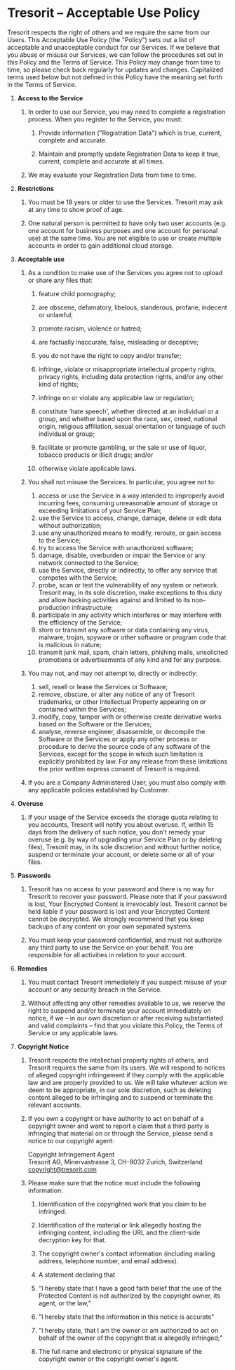 Tresorit – Acceptable Use Policy
================================

Tresorit respects the right of others and we require the same from our Users. This Acceptable Use Policy (the "Policy") sets out a list of acceptable and unacceptable conduct for our Services. If we believe that you abuse or misuse our Services, we can follow the procedures set out in this Policy and the Terms of Service. This Policy may change from time to time, so please check back regularly for updates and changes. Capitalized terms used below but not defined in this Policy have the meaning set forth in the Terms of Service.

1.  **Access to the Service**
    
    1.  In order to use our Service, you may need to complete a registration process. When you register to the Service, you must:
        
        1.  Provide information ("Registration Data") which is true, current, complete and accurate.
            
        2.  Maintain and promptly update Registration Data to keep it true, current, complete and accurate at all times.
            
    2.  We may evaluate your Registration Data from time to time.
        
2.  **Restrictions**
    
    1.  You must be 18 years or older to use the Services. Tresorit may ask at any time to show proof of age.
        
    2.  One natural person is permitted to have only two user accounts (e.g. one account for business purposes and one account for personal use) at the same time. You are not eligible to use or create multiple accounts in order to gain additional cloud storage.
        
3.  **Acceptable use**
    
    1.  As a condition to make use of the Services you agree not to upload or share any files that:
        
        1.  feature child pornography;
            
        2.  are obscene, defamatory, libelous, slanderous, profane, indecent or unlawful;
            
        3.  promote racism, violence or hatred;
            
        4.  are factually inaccurate, false, misleading or deceptive;
            
        5.  you do not have the right to copy and/or transfer;
            
        6.  infringe, violate or misappropriate intellectual property rights, privacy rights, including data protection rights, and/or any other kind of rights;
            
        7.  infringe on or violate any applicable law or regulation;
            
        8.  constitute ‘hate speech', whether directed at an individual or a group, and whether based upon the race, sex, creed, national origin, religious affiliation, sexual orientation or language of such individual or group;
            
        9.  facilitate or promote gambling, or the sale or use of liquor, tobacco products or illicit drugs; and/or
            
        10.  otherwise violate applicable laws.
            
    2.  You shall not misuse the Services. In particular, you agree not to:
        
        1.  access or use the Service in a way intended to improperly avoid incurring fees, consuming unreasonable amount of storage or exceeding limitations of your Service Plan;
        2.  use the Service to access, change, damage, delete or edit data without authorization;
        3.  use any unauthorized means to modify, reroute, or gain access to the Service;
        4.  try to access the Service with unauthorized software;
        5.  damage, disable, overburden or impair the Service or any network connected to the Service;
        6.  use the Service, directly or indirectly, to offer any service that competes with the Service;
        7.  probe, scan or test the vulnerability of any system or network. Tresorit may, in its sole discretion, make exceptions to this duty and allow hacking activities against and limited to its non-production infrastructure;
        8.  participate in any activity which interferes or may interfere with the efficiency of the Service;
        9.  store or transmit any software or data containing any virus, malware, trojan, spyware or other software or program code that is malicious in nature;
        10.  transmit junk mail, spam, chain letters, phishing mails, unsolicited promotions or advertisements of any kind and for any purpose.
    3.  You may not, and may not attempt to, directly or indirectly:
        
        1.  sell, resell or lease the Services or Software;
        2.  remove, obscure, or alter any notice of any of Tresorit trademarks, or other Intellectual Property appearing on or contained within the Services;
        3.  modify, copy, tamper with or otherwise create derivative works based on the Software or the Services;
        4.  analyse, reverse engineer, disassemble, or decompile the Software or the Services or apply any other process or procedure to derive the source code of any software of the Services, except for the scope in which such limitation is explicitly prohibited by law. For any release from these limitations the prior written express consent of Tresorit is required.
    4.  If you are a Company Administered User, you must also comply with any applicable policies established by Customer.
        
4.  **Overuse**
    
    1.  If your usage of the Service exceeds the storage quota relating to you accounts, Tresorit will notify you about overuse. If, within 15 days from the delivery of such notice, you don't remedy your overuse (e.g. by way of upgrading your Service Plan or by deleting files), Tresorit may, in its sole discretion and without further notice, suspend or terminate your account, or delete some or all of your files.
        
5.  **Passwords**
    
    1.  Tresorit has no access to your password and there is no way for Tresorit to recover your password. Please note that if your password is lost, Your Encrypted Content is irrevocably lost. Tresorit cannot be held liable if your password is lost and your Encrypted Content cannot be decrypted. We strongly recommend that you keep backups of any content on your own separated systems.
        
    2.  You must keep your password confidential, and must not authorize any third party to use the Service on your behalf. You are responsible for all activities in relation to your account.
        
6.  **Remedies**
    
    1.  You must contact Tresorit immediately if you suspect misuse of your account or any security breach in the Service.
        
    2.  Without affecting any other remedies available to us, we reserve the right to suspend and/or terminate your account immediately on notice, if we – in our own discretion or after receiving substantiated and valid complaints – find that you violate this Policy, the Terms of Service or any applicable laws.
        
7.  **Copyright Notice**
    
    1.  Tresorit respects the intellectual property rights of others, and Tresorit requires the same from its users. We will respond to notices of alleged copyright infringement if they comply with the applicable law and are properly provided to us. We will take whatever action we deem to be appropriate, in our sole discretion, such as deleting content alleged to be infringing and to suspend or terminate the relevant accounts.
        
    2.  If you own a copyright or have authority to act on behalf of a copyright owner and want to report a claim that a third party is infringing that material on or through the Service, please send a notice to our copyright agent:
        
        Copyright Infringement Agent  
        Tresorit AG, Minervastrasse 3, CH-8032 Zurich, Switzerland  
        [copyright@tresorit.com](mailto:copyright@tresorit.com)
        
    3.  Please make sure that the notice must include the following information:
        
        1.  Identification of the copyrighted work that you claim to be infringed.
            
        2.  Identification of the material or link allegedly hosting the infringing content, including the URL and the client-side decryption key for that.
            
        3.  The copyright owner's contact information (including mailing address, telephone number, and email address).
            
        4.  A statement declaring that
            
        5.  "I hereby state that I have a good faith belief that the use of the Protected Content is not authorized by the copyright owner, its agent, or the law,"
            
        6.  "I hereby state that the information in this notice is accurate"
            
        7.  "I hereby state, that I am the owner or am authorized to act on behalf of the owner of the copyright that is allegedly infringed;"
            
        8.  The full name and electronic or physical signature of the copyright owner or the copyright owner's agent.